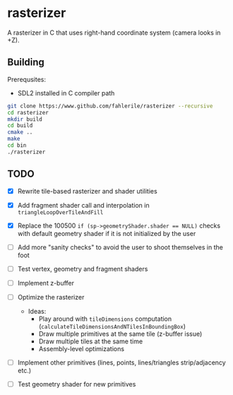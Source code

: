 # rasterizer

A rasterizer in C that uses right-hand coordinate system (camera looks in +Z).

## Building

Prerequsites:
- SDL2 installed in C compiler path

```bash
git clone https://www.github.com/fahlerile/rasterizer --recursive
cd rasterizer
mkdir build
cd build
cmake ..
make
cd bin
./rasterizer
```

## TODO
- [x] Rewrite tile-based rasterizer and shader utilities
- [x] Add fragment shader call and interpolation in `triangleLoopOverTileAndFill`
- [x] Replace the 100500 `if (sp->geometryShader.shader == NULL)` checks with default geometry shader if it is not initialized by the user
- [ ] Add more "sanity checks" to avoid the user to shoot themselves in the foot
- [ ] Test vertex, geometry and fragment shaders
- [ ] Implement z-buffer
- [ ] Optimize the rasterizer
    - Ideas:
        - Play around with `tileDimensions` computation (`calculateTileDimensionsAndNTilesInBoundingBox`)
        - Draw multiple primitives at the same tile (z-buffer issue)
        - Draw multiple tiles at the same time
        - Assembly-level optimizations
- [ ] Implement other primitives (lines, points, lines/triangles strip/adjacency etc.)
- [ ] Test geometry shader for new primitives

